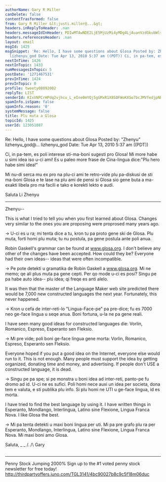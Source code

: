 ```yaml
---
authorName: Gary R Miller
canDelete: false
contentTrasformed: false
from: Gary R Miller &lt;justi.miller@...&gt;
headers.inReplyToHeader: .nan
headers.messageIdInHeader: PDIwMTAwNDE2LjE5MjUzMi4yMDg4LjAuanVzdGkubWlsbGVyQGp1bm8uY29tPg==
headers.referencesHeader: .nan
layout: email
msgId: 1425
msgSnippet: 'Re: Hello, I have some questions about Glosa Posted by: Zhenyu lizhenyu_god@hotmail.com
  lizhenyu_god Date: Tue Apr 13, 2010 5:37 am ((PDT)) Ci, in pa-tem, es'
nextInTime: 1426
nextInTopic: 1433
numMessagesInTopic: 5
postDate: '1271467531'
prevInTime: 1424
prevInTopic: 0
profile: tweety08092002
replyTo: LIST
senderId: KIxVNPCrHPdq2vjhcu_L_eIne0mYQj5gGMxR1X8SOFWoKXSo7bcJMVfedjpNBBchz-zjlFVlA03j7_hCvmW7y-khrBJwQN5rdaESlQ
spamInfo.isSpam: false
spamInfo.reason: '0'
systemMessage: false
title: Plu muta a Glosa
topicId: 1425
userId: 123051087
---
```


Re: Hello, I have some questions about Glosa
    Posted by: "Zhenyu" lizhenyu_god@... lizhenyu_god
    Date: Tue Apr 13, 2010 5:37 am ((PDT))
 
Ci, in pa-tem, es poli interese sti-ma-boni sugesti pro Glosa! 
Mi more habe u simi idea iso u-ci ami! Es u paleo more frase de
Cina-lingua dice:"Plu hero habe simi idea!"
 
Mi nu-di serca mu ex pro na plu-ci ami te retro-vide plu pa-diskusi de
sti ma-boni Glosa e te lase na plu ami de pensi si Glosa sio gene buta a
ma-exakti libela pro ma facili e tako e korekti lekto e audi. 
 
Saluta
Li Zhenyu

* * *

Zhenyu--

This is what I tried to tell you when you first learned about Glosa. 
Changes very similar to the ones you are proposing were proprosed many
years ago.

->  U-ci es u ra; mi tenta dice a tu, kron tu pa proto gene ski de Glosa.
 Plu muta, forti homi plu muta; tu nu postula, pa gene postula ante poli
anua.

Robin Gaskell's grammar can be found at www.glosa.org.  I don't believe
any other of the changes have been accepted.  How could they be? 
Everyone had their own ideas-- ideas that were often incompatible.

->  Pe pote detekti u gramatika de Robin Gaskell a www.glosa.org.  Mi ne
memo; qe ali plus muta pa gene cepti.  Per qo mode u-ci es posi?  Singu
pe pa habe auto idea-- plu idea; qi freqe es anti alelo.

It was then that the master of the Language Maker web site predicted
there would be 7,000 new constructed languages the next year. 
Fortunately, this never happened.

->  Kron u cefa de inter-reti-lo "Lingua-Face-pe" pa pre-dice; fu es 7000
neo ge-face lingua u seqe anua.  Boni fortuna, u-la ne pa gene reali.

I have seen many good ideas for constructed languages die: Vorlin,
Romanico, Espreso, Esperanto sen Fleksio.

->  Mi pre vide; poli boni ge-face lingua gene morta: Vorlin, Romanico,
Espreso, Esperanto sen Fleksio.

Everyone hoped if you put a good idea on the Internet, everyone else
would run to it.  This is not enough.  Many people must support the idea
by getting organized, donating time and money, and advertising.  If
people don't USE a constructed language, it is dead.

->  Singu pe pa spe; si pe monstra u boni idea ad inter-reti, panto-pe fu
dromo ad id.  U-ci ne es sufici.  Poli homi nece auxi un idea per
societa, dona tem e valuta, e sti publika plu info.  Si plu homi ne UTI u
ge-face lingua, id es morta.

I have tried to find the best language by using it.  I have written
things in Esperanto, Mondlango, Interlingua, Latino sine Flexione, Lingua
Franca Nova.  I like Glosa the best.

->  Mi pa tenta detekti u maxi boni lingua per uti.  Mi pa pre grafo plu
ra per Esperanto, Mondlango, Interlingua, Latino sine Flexione, Lingua
Franca Nova.  Mi maxi boni amo Glosa.

Saluta,
_ _
/.
/\   Gary
##
____________________________________________________________
Penny Stock Jumping 2000%
Sign up to the #1 voted penny stock newsletter for free today!
http://thirdpartyoffers.juno.com/TGL3141/4bc90027b8c9c5f18m06duc

